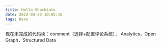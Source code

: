 ```yaml
---
title: Hello Sharktale
date: 2022-03-23 10:05:15
tags: Hexo
---
```

现在未完成的代码块：comment（选择+配置评论系统）， Analytics，Open Graph，Structured Data
